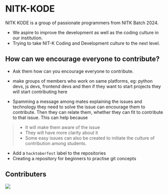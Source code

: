 # NITK-KODE

NITK KODE is a group of passionate programmers from NITK Batch 2024.
- We aspire to improve the development as well as the coding culture in our institution.
- Trying to take NIT-K Coding and Development culture to the next level.

## How can we encourage everyone to contribute?

- Ask them how can you encourage everyone to contribute.

- make groups of members who work on same platforms, eg: python devs, js devs, frontend devs and then if they want to start projects they will start contributing here 

- Spamming a message among mates explaining the issues and technology they need to solve the issue can encourage them to contribute. Then they can relate them, whether they can fit to contribute to that issue.
This can help because
>- It will make them aware of the issue
>- They will have more clarity about it  
>- Some easy issues can also be created to initiate the culture of contribution among students.

- Add a ```hacktoberfest``` label to the repositories
- Creating a repository for beginners to practise git concepts

## Contributers
<a href = "https://github.com/NITK-KODE/NITK-KODE/graphs/contributors">
  <img src = "https://contrib.rocks/image?repo=NITK-KODE/NITK-KODE"/>
</a>
